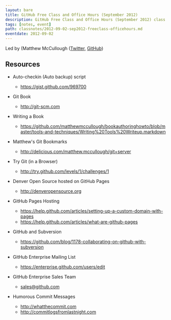 ```yaml
---
layout: bare
title: GitHub Free Class and Office Hours (September 2012)
description: GitHub Free Class and Office Hours (September 2012) class notes
tags: [notes, event]
path: classnotes/2012-09-02-sep2012-freeclass-officehours.md
eventdate: 2012-09-02
---
```


Led by (Matthew McCullough ([Twitter](http://twitter.com/matthewmccull), [GitHub](https://github.com/matthewmccullough))

## Resources

* Auto-checkin (Auto backup) script
    * https://gist.github.com/969700
* Git Book
    * http://git-scm.com
* Writing a Book
    * https://github.com/matthewmccullough/bookauthoringhowto/blob/master/tools-and-techniques/Writing%20Tools%20Writeup.markdown
* Matthew's Git Bookmarks
    * http://delicious.com/matthew.mccullough/git+server
* Try Git (in a Browser)
    * http://try.github.com/levels/1/challenges/1
* Denver Open Source hosted on GitHub Pages
    * http://denveropensource.org
* GitHub Pages Hosting
    * https://help.github.com/articles/setting-up-a-custom-domain-with-pages
    * https://help.github.com/articles/what-are-github-pages
* GitHub and Subversion
    * https://github.com/blog/1178-collaborating-on-github-with-subversion
* GitHub Enterprise Mailing List
    * https://enterprise.github.com/users/edit
* GitHub Enterprise Sales Team
    * sales@github.com

* Humorous Commit Messages
    * http://whatthecommit.com
    * http://commitlogsfromlastnight.com
